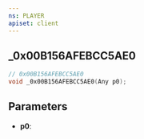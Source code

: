 ```yaml
---
ns: PLAYER
apiset: client
---
```

## _0x00B156AFEBCC5AE0

```c
// 0x00B156AFEBCC5AE0
void _0x00B156AFEBCC5AE0(Any p0);
```


## Parameters
* **p0**:



